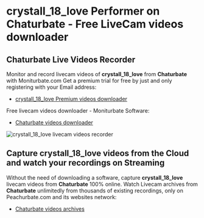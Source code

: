 # crystall_18_love Performer on Chaturbate - Free LiveCam videos downloader

## Chaturbate Live Videos Recorder

Monitor and record livecam videos of **crystall_18_love** from **Chaturbate** with Moniturbate.com
Get a premium trial for free by just and only registering with your Email address:
* [crystall_18_love Premium videos downloader](https://moniturbate.com/request-demo-licence-key.html)

Free livecam videos downloader - Moniturbate Software:
* [Chaturbate videos downloader](https://moniturbate.com/moniturbate-download-software.html)

![crystall_18_love livecam videos recorder](https://peachurnet.com/templates/moniturbate-software.png)


## Capture crystall_18_love videos from the Cloud and watch your recordings on Streaming

Without the need of downloading a software, capture **crystall_18_love** livecam videos from **Chaturbate** 100% online.
Watch Livecam archives from **Chaturbate** unlimitedly from thousands of existing recordings, only on Peachurbate.com and its websites network:
* [Chaturbate videos archives](https://peachurnet.com/)